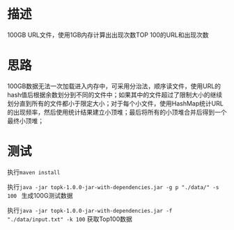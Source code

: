 # 描述
100GB URL文件，使用1GB内存计算出出现次数TOP 100的URL和出现次数

# 思路

100GB数据无法一次加载进入内存中，可采用分治法，顺序读文件，使用URL的hash值后根据余数划分到不同的文件中；如果其中的文件超过了限制大小的继续划分直到所有的文件都小于限定大小；对于每个小文件，使用HashMap统计URL的出现频率，然后使用统计结果建立小顶堆；最后将所有的小顶堆合并后得到一个最终小顶堆；

# 测试

执行`maven install`

执行`java -jar topk-1.0.0-jar-with-dependencies.jar -g p "./data/" -s 100 ` 生成100G测试数据

执行`java -jar topk-1.0.0-jar-with-dependencies.jar -f "./data/input.txt" -k 100` 获取Top100数据